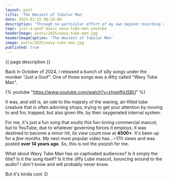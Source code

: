 ```yaml
---
layout: post
title: 'The Waviest of Tubular Men'
date: 2025-01-22 08:54:00
description: "Through no particular effort of my own beyond recording and titling a song, recording a video for it, and putting it onto the Internet, I now have an entry on YouTube that (as of today) totals 4.5K views. For my channel, that is bonkers."
tags: just-a-goof music wavy-tube-man youtube
headerImage: posts/2025/wavy-tube-man.jpg
headerImageCaption: 'The Waviest of Tubular Men'
image: posts/2025/wavy-tube-man.jpg
published: true
---
```


{{ page.description }}

<!--more-->

Back in October of 2024, I released a bunch of silly songs under the moniker "Just a Goof". One of those songs was a ditty called "Wavy Tube Man".

<!-- markdownlint-disable-next-line -->
{% youtube "https://www.youtube.com/watch?v=zhseifhUSBU" %}

It was, and still is, an ode to the majesty of the waving, air-filled tube creature that is often adorning shops, trying to get your attention by moving to and fro;  trapped, but also given life, by their oxygenated internal system.

For me, it's just a fun song that exults this fun-loving commercial mascot, but to YouTube, due to whatever governing forces it employs, it was destined to become a minor hit, its view count now at **4500+**. It's been up for a *few months*. My next most popular video has...~170 views and was posted **over 14 years ago**. So, this is not the yoozsh for me.

What about Wavy Tube Man has so captivated audiences? Is it simply the title? Is it the song itself? Is it the Jiffy Lube mascot, bouncing around to the audio? I don't know and will probably never know.

But it's kinda cool :D
